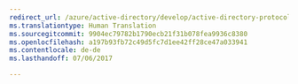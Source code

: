 ```yaml
---
redirect_url: /azure/active-directory/develop/active-directory-protocols-oauth-code
ms.translationtype: Human Translation
ms.sourcegitcommit: 9904ec79782b1790ecb21f31b078fea9936c8380
ms.openlocfilehash: a197b93fb72c49d5fc7d1ee42ff28ce47a033941
ms.contentlocale: de-de
ms.lasthandoff: 07/06/2017

---
```


